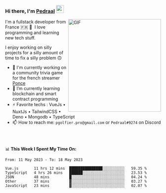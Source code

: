 ### Hi there, I'm <a href="https://pedraal.dev" target="_blank">Pedraal</a> <img src="https://media.giphy.com/media/hvRJCLFzcasrR4ia7z/giphy.gif" width="25px">
<img align="right" alt="GIF" src="https://pedraal.dev/avatar.png" width="300" height="300" />

I'm a fullstack developer from France 🇫🇷 🥖 &nbsp;I love programming and learning new
tech stuff.

I enjoy working on silly projects for a silly amount of time to fix a silly problem 🙃

- 🔭  I'm currently working on a community trivia game for the french streamer <a href="https://twitch.tv/ponce" target="_blank">Ponce</a>
- 🌱 I’m currently learning blockchain and smart contract programming
- ⚡ Favorite techs : VueJs &bull; NuxtJs &bull; TailwindCSS &bull; Deno &bull; Mongodb &bull; TypeScript
- 📫 How to reach me: `pgolfier.pro@gmail.com` or `Pedraal#9274` on Discord

<br>
<br>

📊 **This Week I Spent My Time On:**
<!--START_SECTION:waka-->

```text
From: 11 May 2023 - To: 18 May 2023

Vue.js       11 hrs 12 mins  ███████████████░░░░░░░░░░   59.35 %
TypeScript   4 hrs 26 mins   ██████░░░░░░░░░░░░░░░░░░░   23.53 %
JSON         48 mins         █░░░░░░░░░░░░░░░░░░░░░░░░   04.24 %
Other        37 mins         ▓░░░░░░░░░░░░░░░░░░░░░░░░   03.27 %
JavaScript   23 mins         ▓░░░░░░░░░░░░░░░░░░░░░░░░   02.07 %
```

<!--END_SECTION:waka-->
